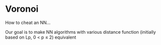 # Voronoi
How to cheat an NN...

Our goal is to make NN algorithms with various distance function (initially based on Lp, 0 < p ≤ 2) equivalent
